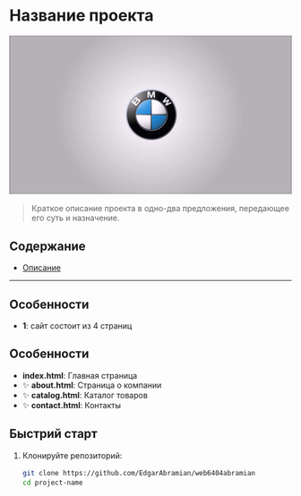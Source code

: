 # Название проекта

![Логотип проекта](Images/banner-about.jpg)

> Краткое описание проекта в одно-два предложения, передающее его суть и назначение.

## Содержание

- [Описание](#Особенности)

---

## Особенности

- **1**: сайт состоит из 4 страниц

## Особенности

-  **index.html**: Главная страница 
- ✨ **about.html**: Страница о компании 
- ✨ **catalog.html**: Каталог товаров  
- ✨ **contact.html**: Контакты 


## Быстрий старт

1. Клонируйте репозиторий:

   ```bash
   git clone https://github.com/EdgarAbramian/web6404abramian
   cd project-name

